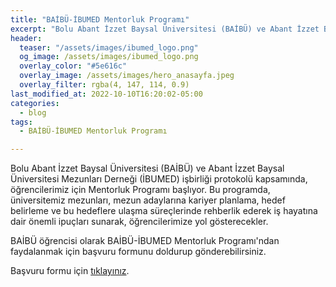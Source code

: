 ```yaml
---
title: "BAİBÜ-İBUMED Mentorluk Programı"
excerpt: "Bolu Abant İzzet Baysal Üniversitesi (BAİBÜ) ve Abant İzzet Baysal Üniversitesi Mezunları Derneği (İBUMED) işbirliği protokolü kapsamında, öğrencilerimiz için Mentorluk Programı başlıyor."
header:
  teaser: "/assets/images/ibumed_logo.png"
  og_image: /assets/images/ibumed_logo.png
  overlay_color: "#5e616c"
  overlay_image: /assets/images/hero_anasayfa.jpeg
  overlay_filter: rgba(4, 147, 114, 0.9)
last_modified_at: 2022-10-10T16:20:02-05:00
categories:
  - blog
tags:
  - BAİBÜ-İBUMED Mentorluk Programı

---
```


Bolu Abant İzzet Baysal Üniversitesi (BAİBÜ) ve Abant İzzet Baysal Üniversitesi Mezunları Derneği (İBUMED) işbirliği protokolü kapsamında, öğrencilerimiz için Mentorluk Programı başlıyor.
Bu programda, üniversitemiz mezunları, mezun adaylarına kariyer planlama, hedef belirleme ve bu hedeflere ulaşma süreçlerinde rehberlik ederek iş hayatına dair önemli ipuçları sunarak, öğrencilerimize yol gösterecekler.

BAİBÜ öğrencisi olarak BAİBÜ-İBUMED Mentorluk Programı'ndan faydalanmak için başvuru formunu doldurup gönderebilirsiniz.

Başvuru formu için [tıklayınız](https://docs.google.com/forms/d/1jt8gxKFxqwiR-87x3zIN9rXP5mV1mUFDkPMpCDKdL2k/edit).